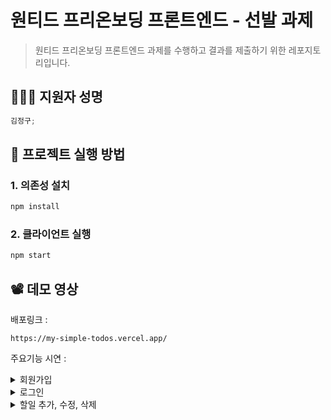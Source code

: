 # 원티드 프리온보딩 프론트엔드 - 선발 과제

> 원티드 프리온보딩 프론트엔드 과제를 수행하고 결과를 제출하기 위한 레포지토리입니다.

## 🧑🏻‍💻 지원자 성명

```js
김정구;
```

## 🚀 프로젝트 실행 방법

### 1. 의존성 설치

```bash
npm install
```

### 2. 클라이언트 실행

```bash
npm start
```

## 📽 데모 영상

배포링크 :

`https://my-simple-todos.vercel.app/`

주요기능 시연 :

<details><summary>회원가입</summary>

![회원가입](https://github.com/JulyK9/wanted-pre-onboarding-frontend/assets/97942837/aca0a9f6-290b-480b-9297-f1439388e349)

</details>

<details><summary>로그인</summary>

![과제_로그인](https://github.com/JulyK9/wanted-pre-onboarding-frontend/assets/97942837/fff8d754-4354-4026-a884-3b052946839d)

</details>

<details><summary>할일 추가, 수정, 삭제</summary>

![과제_할일 추가수정삭제](https://github.com/JulyK9/wanted-pre-onboarding-frontend/assets/97942837/04a854ca-c7c2-4d0b-ac05-6726f53d7cbb)

</details>
